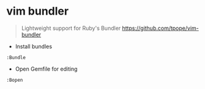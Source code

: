 # vim bundler

> Lightweight support for Ruby's Bundler
> https://github.com/tpope/vim-bundler

- Install bundles

`:Bundle`

- Open Gemfile for editing

`:Bopen`
